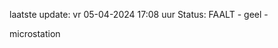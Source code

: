 laatste update: 
vr 05-04-2024 17:08   uur 
Status: FAALT - geel - 
<div class="service Y">microstation</div>